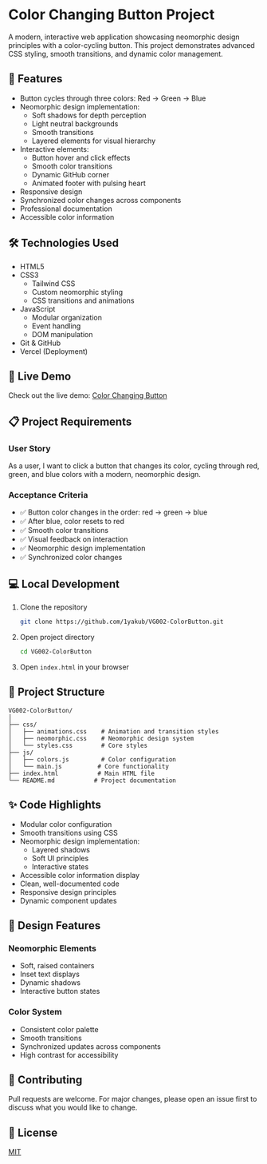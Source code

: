 # Color Changing Button Project

A modern, interactive web application showcasing neomorphic design principles with a color-cycling button. This project demonstrates advanced CSS styling, smooth transitions, and dynamic color management.

## 🎯 Features

- Button cycles through three colors: Red → Green → Blue
- Neomorphic design implementation:
  - Soft shadows for depth perception
  - Light neutral backgrounds
  - Smooth transitions
  - Layered elements for visual hierarchy
- Interactive elements:
  - Button hover and click effects
  - Smooth color transitions
  - Dynamic GitHub corner
  - Animated footer with pulsing heart
- Responsive design
- Synchronized color changes across components
- Professional documentation
- Accessible color information

## 🛠️ Technologies Used

- HTML5
- CSS3
  - Tailwind CSS
  - Custom neomorphic styling
  - CSS transitions and animations
- JavaScript
  - Modular organization
  - Event handling
  - DOM manipulation
- Git & GitHub
- Vercel (Deployment)

## 🚀 Live Demo

Check out the live demo: [Color Changing Button](https://vg-002-color-button-yakubhossain.vercel.app)

## 📋 Project Requirements

### User Story

As a user, I want to click a button that changes its color, cycling through red, green, and blue colors with a modern, neomorphic design.

### Acceptance Criteria

- ✅ Button color changes in the order: red → green → blue
- ✅ After blue, color resets to red
- ✅ Smooth color transitions
- ✅ Visual feedback on interaction
- ✅ Neomorphic design implementation
- ✅ Synchronized color changes

## 💻 Local Development

1. Clone the repository

    ```bash
    git clone https://github.com/1yakub/VG002-ColorButton.git
    ```

2. Open project directory

    ```bash
    cd VG002-ColorButton
    ```

3. Open `index.html` in your browser

## 📝 Project Structure

```text
VG002-ColorButton/
│
├── css/
│   ├── animations.css    # Animation and transition styles
│   ├── neomorphic.css    # Neomorphic design system
│   └── styles.css        # Core styles
├── js/
│   ├── colors.js         # Color configuration
│   └── main.js          # Core functionality
├── index.html           # Main HTML file
└── README.md           # Project documentation
```

## ✨ Code Highlights

- Modular color configuration
- Smooth transitions using CSS
- Neomorphic design implementation:
  - Layered shadows
  - Soft UI principles
  - Interactive states
- Accessible color information display
- Clean, well-documented code
- Responsive design principles
- Dynamic component updates

## 🎨 Design Features

### Neomorphic Elements

- Soft, raised containers
- Inset text displays
- Dynamic shadows
- Interactive button states

### Color System

- Consistent color palette
- Smooth transitions
- Synchronized updates across components
- High contrast for accessibility

## 🤝 Contributing

Pull requests are welcome. For major changes, please open an issue first to discuss what you would like to change.

## 📜 License

[MIT](https://choosealicense.com/licenses/mit/)

